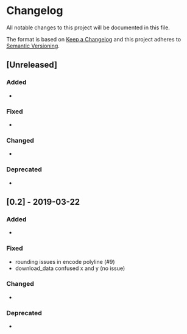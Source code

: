 # Changelog
All notable changes to this project will be documented in this file.

The format is based on [Keep a Changelog](http://keepachangelog.com/en/1.0.0/)
and this project adheres to [Semantic Versioning](http://semver.org/spec/v2.0.0.html).

## [Unreleased]
### Added
-
### Fixed
-
### Changed
-
### Deprecated
-

## [0.2] - 2019-03-22
### Added
-
### Fixed

- rounding issues in encode polyline (#9)
- download_data confused x and y (no issue)

### Changed
-
### Deprecated
-